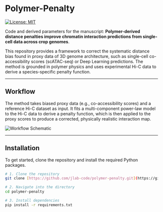 # Polymer-Penalty

[![License: MIT](https://img.shields.io/badge/License-MIT-yellow.svg)](https://opensource.org/licenses/MIT)

Code and derived parameters for the manuscript: **Polymer-derived distance penalties improve chromatin interaction predictions from single-cell data across crop genomes**.

This repository provides a framework to correct the systematic distance bias found in proxy data of 3D genome architecture, such as single-cell co-accessibility scores (scATAC-seq) or Deep Learning predictions. 
The method is grounded in polymer physics and uses experimental Hi-C data to derive a species-specific penalty function.

---

## Workflow

The method takes biased proxy data (e.g., co-accessibility scores) and a reference Hi-C dataset as input. 
It fits a multi-component power-law model to the Hi-C data to derive a penalty function, which is then applied to the proxy scores to produce a corrected, physically realistic interaction map.


![Workflow Schematic](https://github.com/user-attachments/assets/8ac39991-2314-4140-a223-7416ccf280f8)

---

## Installation

To get started, clone the repository and install the required Python packages.

```bash
# 1. Clone the repository
git clone [https://github.com/jlab-code/polymer-penalty.git](https://github.com/jlab-code/polymer-penalty.git)

# 2. Navigate into the directory
cd polymer-penalty

# 3. Install dependencies
pip install -r requirements.txt
